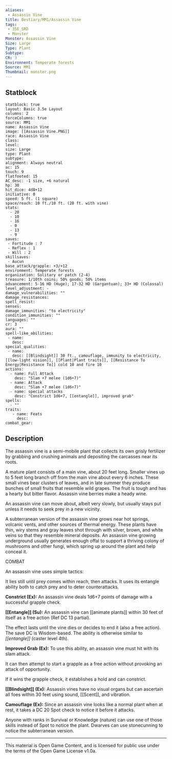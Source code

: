 ```yaml
---
aliases:
 - Assassin Vine
title: Bestiary/MM1/Assassin Vine
tags: 
 - 35E_SRD
 - Monster
Monster: Assassin Vine
Size: Large
Type: Plant
Subtype: 
CR: 3
Environnent: Temperate forests
Source: MM1
Thumbnail: monster.png
---
```


## Statblock

```statblock
statblock: true
layout: Basic 3.5e Layout
columns: 2
forceColumns: true
source: MM1 
name: Assassin Vine
image: [[Assassin Vine.PNG]]
race: Assassin Vine
class: 
level: 
size: Large
type: Plant
subtype: 
alignment: Always neutral
ac: 15
touch: 9
flatfooted: 15
AC_desc: -1 size, +6 natural
hp: 30
hit_dice: 4d8+12
initiative: 0
speed: 5 ft. (1 square)
space/reach: 10 ft./10 ft. (20 ft. with vine)
stats:
  - 20
  - 10
  - 16
  - 0
  - 13
  - 9
saves:
 - Fortitude : 7
 - Reflex : 1
 - Will : 2
skillsaves:
 - Aucun
base_attack/grapple: +3/+12
environment: Temperate forests
organization: Solitary or patch (2-4)
treasure: 1/10th coins; 50% goods; 50% items
advancement: 5-16 HD (Huge); 17-32 HD (Gargantuan); 33+ HD (Colossal)
level_adjustment: -
damage_vulnerabilities: ""
damage_resistances: 
spell_resist: 
senses: 
damage_immunities: "to electricity"
condition_immunities: ""
languages: ""
cr: 3
aura: ""
spell-like_abilities:
 - name: 
   desc: 
special_qualities:
 - name:
   desc: [[Blindsight]] 30 ft., camouflage, immunity to electricity, [[low-light vision]], [[Plant|Plant traits]], [[Resistance To Energy|Resistance To]] cold 10 and fire 10
actions:
  - name: Full Attack
    desc: "Slam +7 melee (1d6+7)"
  - name: Attack
    desc: "Slam +7 melee (1d6+7)"
  - name: special attacks
    desc: "Constrict 1d6+7, [[entangle]], improved grab"
spells:
  - ""
traits:
   - name: Feats
     desc: 
combat_gear:  
```

## Description



The assassin vine is a semi-mobile plant that collects its own grisly fertilizer by grabbing and crushing animals and depositing the carcasses near its roots.

A mature plant consists of a main vine, about 20 feet long. Smaller vines up to 5 feet long branch off from the main vine about every 6 inches. These small vines bear clusters of leaves, and in late summer they produce bunches of small fruits that resemble wild grapes. The fruit is tough and has a hearty but bitter flavor. Assassin vine berries make a heady wine.

An assassin vine can move about, albeit very slowly, but usually stays put unless it needs to seek prey in a new vicinity.

A subterranean version of the assassin vine grows near hot springs, volcanic vents, and other sources of thermal energy. These plants have thin, wiry stems and gray leaves shot through with silver, brown, and white veins so that they resemble mineral deposits. An assassin vine growing underground usually generates enough offal to support a thriving colony of mushrooms and other fungi, which spring up around the plant and help conceal it.

COMBAT

An assassin vine uses simple tactics:

It lies still until prey comes within reach, then attacks. It uses its entangle ability both to catch prey and to deter counterattacks.


**Constrict (Ex):** An assassin vine deals 1d6+7 points of damage with a successful grapple check.


**[[Entangle]] (Su):** An assassin vine can [[animate plants]] within 30 feet of itself as a free action (Ref DC 13 partial).

The effect lasts until the vine dies or decides to end it (also a free action). The save DC is Wisdom-based. The ability is otherwise similar to *[[entangle]]* (caster level 4th).


**Improved Grab (Ex):** To use this ability, an assassin vine must hit with its slam attack.

It can then attempt to start a grapple as a free action without provoking an attack of opportunity.

If it wins the grapple check, it establishes a hold and can constrict.


**[[Blindsight]] (Ex):** Assassin vines have no visual organs but can ascertain all foes within 30 feet using sound, [[Scent]], and vibration.


**Camouflage (Ex):** Since an assassin vine looks like a normal plant when at rest, it takes a DC 20 Spot check to notice it before it attacks.

Anyone with ranks in Survival or Knowledge (nature) can use one of those skills instead of Spot to notice the plant. Dwarves can use stonecunning to notice the subterranean version.

---

This material is Open Game Content, and is licensed for public use under the terms of the Open Game License v1.0a.
